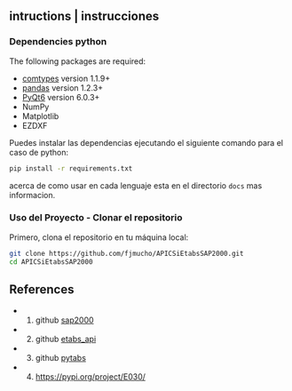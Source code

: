 

## intructions | instrucciones

### Dependencies python

The following packages are required:

* [comtypes](https://pypi.org/project/comtypes/) version 1.1.9+
* [pandas](https://pandas.pydata.org/) version 1.2.3+
* [PyQt6](https://wiki.qt.io/Qt_6.0_Release) version 6.0.3+
* NumPy
* Matplotlib
* EZDXF

Puedes instalar las dependencias ejecutando el siguiente comando para el caso de python:

```bash
pip install -r requirements.txt
```
acerca de como usar en cada lenguaje esta en el directorio `docs` mas informacion.

### Uso del Proyecto - Clonar el repositorio

Primero, clona el repositorio en tu máquina local:

```bash
git clone https://github.com/fjmucho/APICSiEtabsSAP2000.git
cd APICSiEtabsSAP2000
```

## References
- 1. github [sap2000](https://github.com/kandluis/sap2000)
- 2. github [etabs_api](https://github.com/ebrahimraeyat/etabs_api)
- 3. github [pytabs](https://github.com/mitchell-tesch/pytabs)
- 4. https://pypi.org/project/E030/